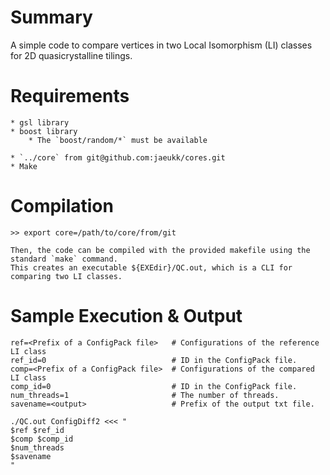 # Summary

A simple code to compare vertices in two Local Isomorphism (LI) classes for 2D quasicrystalline tilings. 


# Requirements

	* gsl library
	* boost library
		* The `boost/random/*` must be available
		
	* `../core` from git@github.com:jaeukk/cores.git 
	* Make

# Compilation
	>> export core=/path/to/core/from/git

	Then, the code can be compiled with the provided makefile using the standard `make` command.
	This creates an executable ${EXEdir}/QC.out, which is a CLI for comparing two LI classes.

# Sample Execution & Output
	
	ref=<Prefix of a ConfigPack file>	# Configurations of the reference LI class
	ref_id=0							# ID in the ConfigPack file.
	comp=<Prefix of a ConfigPack file>	# Configurations of the compared LI class
	comp_id=0							# ID in the ConfigPack file.
	num_threads=1						# The number of threads.
	savename=<output>					# Prefix of the output txt file.

	./QC.out ConfigDiff2 <<< "
	$ref $ref_id
	$comp $comp_id
	$num_threads
	$savename
	"
